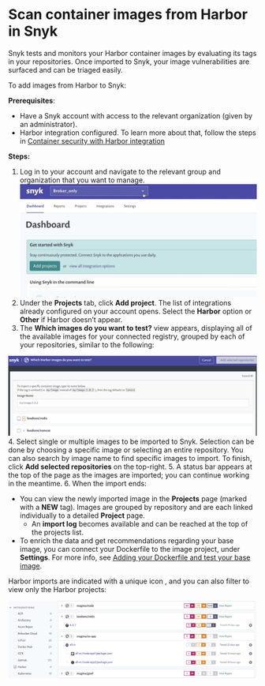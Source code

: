 # Scan container images from Harbor in Snyk

Snyk tests and monitors your Harbor container images by evaluating its tags in your repositories. Once imported to Snyk, your image vulnerabilities are surfaced and can be triaged easily.

To add images from Harbor to Snyk:

**Prerequisites**:

* Have a Snyk account with access to the relevant organization \(given by an administrator\).
* Harbor integration configured. To learn more about that, follow the steps in [Container security with Harbor integration](https://support.snyk.io/hc/en-us/articles/360018401678)

**Steps:**

1. Log in to your account and navigate to the relevant group and organization that you want to manage. ![AddProjectMenu.gif](../../../.gitbook/assets/add-artifactory-images%20%281%29%20%282%29%20%284%29.gif)
2. Under the **Projects** tab, click **Add project**. The list of integrations already configured on your account opens. Select the **Harbor** option or **Other** if Harbor doesn’t appear.
3. The **Which images do you want to test?** view appears, displaying all of the available images for your connected registry, grouped by each of your repositories, similar to the following:

![mceclip0.png](../../../.gitbook/assets/mceclip0-17-%20%281%29%20%281%29%20%283%29%20%283%29%20%282%29.png) 4. Select single or multiple images to be imported to Snyk. Selection can be done by choosing a specific image or selecting an entire repository. You can also search by image name to find specific images to import. To finish, click **Add selected repositories** on the top-right. 5. A status bar appears at the top of the page as the images are imported; you can continue working in the meantime. 6. When the import ends:

* You can view the newly imported image in the **Projects** page \(marked with a **NEW** tag\). Images are grouped by repository and are each linked individually to a detailed **Project** page.
  * An **import log** becomes available and can be reached at the top of the projects list. 
* To enrich the data and get recommendations regarding your base image, you can connect your Dockerfile to the image project, under **Settings**. For more info, see [Adding your Dockerfile and test your base image](https://support.snyk.io/hc/articles/360003916218#UUID-9ab347a6-8af0-ef6c-5ebd-cec21fbfab29).

Harbor imports are indicated with a unique icon , and you can also filter to view only the Harbor projects:

![](../../../.gitbook/assets/mceclip1-9-.png)

